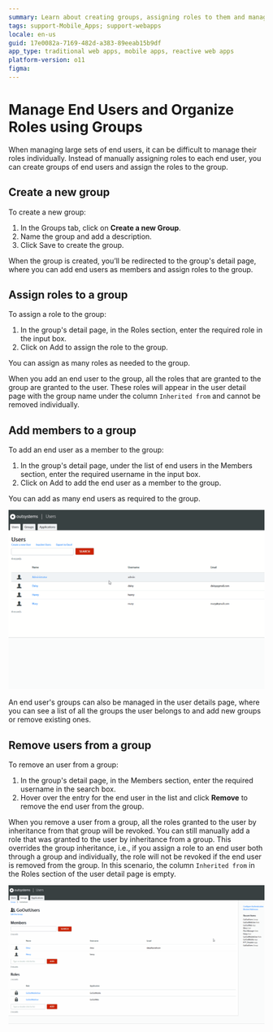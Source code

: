 ```yaml
---
summary: Learn about creating groups, assigning roles to them and managing group members in the Users application.
tags: support-Mobile_Apps; support-webapps
locale: en-us
guid: 17e0082a-7169-482d-a383-89eeab15b9df
app_type: traditional web apps, mobile apps, reactive web apps
platform-version: o11
figma:
---
```


# Manage End Users and Organize Roles using Groups

When managing large sets of end users, it can be difficult to manage their roles individually. Instead of manually assigning roles to each end user, you can create groups of end users and assign the roles to the group. 

## Create a new group

To create a new group:

1. In the Groups tab, click on **Create a new Group**.
1. Name the group and add a description.
1. Click Save to create the group. 

When the group is created, you’ll be redirected to the group's detail page, where you can add end users as members and assign roles to the group.

## Assign roles to a group

To assign a role to the group:

1. In the group's detail page, in the Roles section, enter the required role in the input box.
1. Click on Add to assign the role to the group.

You can assign as many roles as needed to the group.

When you add an end user to the group, all the roles that are granted to the group are granted to the user. These roles will appear in the user detail page with the group name under the column `Inherited from` and cannot be removed individually. 

## Add members to a group

To add an end user as a member to the group:

1. In the group's detail page, under the list of end users in the Members section, enter the required username in the input box.
1. Click on Add to add the end user as a member to the group.

You can add as many end users as required to the group.

![Animated GIF showing the process of adding members to a group in the Users application](images/groups-gif1.gif "Adding Members to a Group")
 
An end user's groups can also be managed in the user details page, where you can see a list of all the groups the user belongs to and add new groups or remove existing ones.

## Remove users from a group

To remove an user from a group:

1. In the group's detail page, in the Members section, enter the required username in the search box.
1. Hover over the entry for the end user in the list and click **Remove** to remove the end user from the group.

When you remove a user from a group, all the roles granted to the user by inheritance from that group will be revoked. You can still manually add a role that was granted to the user by inheritance from a group. This overrides the group inheritance, i.e., if you assign a role to an end user both through a group and individually, the role will not be revoked if the end user is removed from the group. In this scenario, the column `Inherited from` in the Roles section of the user detail page is empty.

![Animated GIF demonstrating how to remove users from a group in the Users application](images/groups-gif2.gif "Removing Users from a Group")
